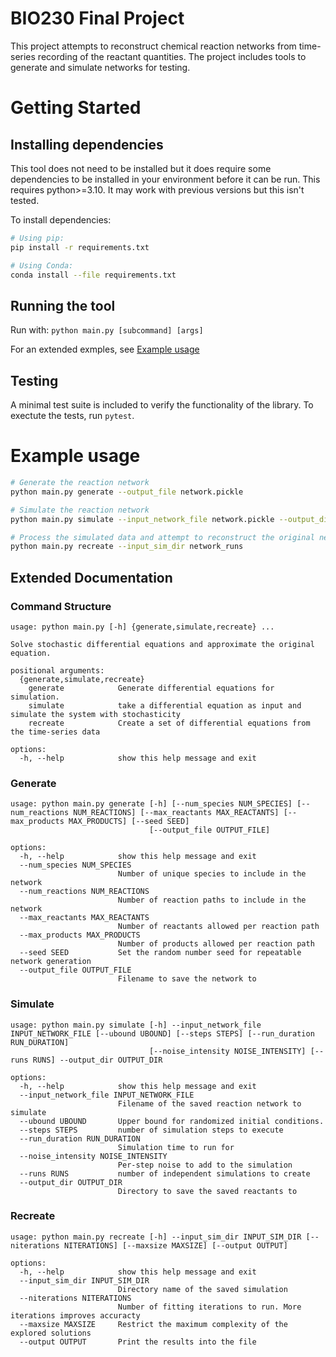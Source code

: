 # BIO230 Final Project

This project attempts to reconstruct chemical reaction networks from
time-series recording of the reactant quantities. The project includes tools to
generate and simulate networks for testing.


# Getting Started
## Installing dependencies
This tool does not need to be installed but it does require some dependencies
to be installed in your environment before it can be run. This requires
python>=3.10. It may work with previous versions but this isn't tested.

To install dependencies:
```bash
# Using pip:
pip install -r requirements.txt

# Using Conda:
conda install --file requirements.txt
```

## Running the tool
Run with:
`python main.py [subcommand] [args]`

For an extended exmples, see [Example usage](#example-usage)

## Testing
A minimal test suite is included to verify the functionality of the library. To exectute the tests, run `pytest`.

# Example usage
```bash
# Generate the reaction network
python main.py generate --output_file network.pickle

# Simulate the reaction network
python main.py simulate --input_network_file network.pickle --output_dir network_runs

# Process the simulated data and attempt to reconstruct the original network
python main.py recreate --input_sim_dir network_runs
```

## Extended Documentation
### Command Structure
```
usage: python main.py [-h] {generate,simulate,recreate} ...

Solve stochastic differential equations and approximate the original equation.

positional arguments:
  {generate,simulate,recreate}
    generate            Generate differential equations for simulation.
    simulate            take a differential equation as input and simulate the system with stochasticity
    recreate            Create a set of differential equations from the time-series data

options:
  -h, --help            show this help message and exit
```
### Generate
```
usage: python main.py generate [-h] [--num_species NUM_SPECIES] [--num_reactions NUM_REACTIONS] [--max_reactants MAX_REACTANTS] [--max_products MAX_PRODUCTS] [--seed SEED]
                               [--output_file OUTPUT_FILE]

options:
  -h, --help            show this help message and exit
  --num_species NUM_SPECIES
                        Number of unique species to include in the network
  --num_reactions NUM_REACTIONS
                        Number of reaction paths to include in the network
  --max_reactants MAX_REACTANTS
                        Number of reactants allowed per reaction path
  --max_products MAX_PRODUCTS
                        Number of products allowed per reaction path
  --seed SEED           Set the random number seed for repeatable network generation
  --output_file OUTPUT_FILE
                        Filename to save the network to
```
### Simulate
```
usage: python main.py simulate [-h] --input_network_file INPUT_NETWORK_FILE [--ubound UBOUND] [--steps STEPS] [--run_duration RUN_DURATION]
                               [--noise_intensity NOISE_INTENSITY] [--runs RUNS] --output_dir OUTPUT_DIR

options:
  -h, --help            show this help message and exit
  --input_network_file INPUT_NETWORK_FILE
                        Filename of the saved reaction network to simulate
  --ubound UBOUND       Upper bound for randomized initial conditions.
  --steps STEPS         number of simulation steps to execute
  --run_duration RUN_DURATION
                        Simulation time to run for
  --noise_intensity NOISE_INTENSITY
                        Per-step noise to add to the simulation
  --runs RUNS           number of independent simulations to create
  --output_dir OUTPUT_DIR
                        Directory to save the saved reactants to
```
### Recreate
```
usage: python main.py recreate [-h] --input_sim_dir INPUT_SIM_DIR [--niterations NITERATIONS] [--maxsize MAXSIZE] [--output OUTPUT]

options:
  -h, --help            show this help message and exit
  --input_sim_dir INPUT_SIM_DIR
                        Directory name of the saved simulation
  --niterations NITERATIONS
                        Number of fitting iterations to run. More iterations improves accuracty
  --maxsize MAXSIZE     Restrict the maximum complexity of the explored solutions
  --output OUTPUT       Print the results into the file
```
